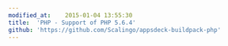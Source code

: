 ```yaml
---
modified_at:	2015-01-04 13:55:30
title:	'PHP - Support of PHP 5.6.4'
github: 'https://github.com/Scalingo/appsdeck-buildpack-php'
---
```


